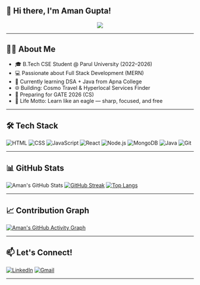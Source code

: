 ## 👋 Hi there, I'm Aman Gupta!

<p align="center">
  <img src="https://readme-typing-svg.herokuapp.com?font=Fira+Code&duration=3000&pause=1000&color=00FF94&center=true&vCenter=true&width=435&lines=Web+Developer+%F0%9F%92%BB;MERN+Stack+Learner+%F0%9F%92%A1;GATE+2026+CS+Aspirant+%F0%9F%93%96;DSA+%2B+Java+Explorer+%F0%9F%92%BB" />
</p>

---

## 🙋‍♂️ About Me

- 🎓 B.Tech CSE Student @ Parul University (2022–2026)
- 💻 Passionate about Full Stack Development (MERN)
- 🌱 Currently learning DSA + Java from Apna College
- 🌐 Building: Cosmo Travel & Hyperlocal Services Finder
- 🎯 Preparing for GATE 2026 (CS)
- 🦅 Life Motto: Learn like an eagle — sharp, focused, and free

---

## 🛠️ Tech Stack

![HTML](https://img.shields.io/badge/HTML5-e34c26?style=for-the-badge&logo=html5&logoColor=white)
![CSS](https://img.shields.io/badge/CSS3-1572B6?style=for-the-badge&logo=css3&logoColor=white)
![JavaScript](https://img.shields.io/badge/JavaScript-F7DF1E?style=for-the-badge&logo=javascript&logoColor=black)
![React](https://img.shields.io/badge/React-20232a?style=for-the-badge&logo=react&logoColor=61dafb)
![Node.js](https://img.shields.io/badge/Node.js-339933?style=for-the-badge&logo=nodedotjs&logoColor=white)
![MongoDB](https://img.shields.io/badge/MongoDB-4ea94b?style=for-the-badge&logo=mongodb&logoColor=white)
![Java](https://img.shields.io/badge/Java-ED8B00?style=for-the-badge&logo=java&logoColor=white)
![Git](https://img.shields.io/badge/Git-F05032?style=for-the-badge&logo=git&logoColor=white)

---

## 📊 GitHub Stats

![Aman's GitHub Stats](https://github-readme-stats.vercel.app/api?username=amangupta812&show_icons=true&theme=radical)
[![GitHub Streak](https://github-readme-streak-stats.herokuapp.com?user=amangupta812&theme=dark&hide_border=true)](https://git.io/streak-stats)
[![Top Langs](https://github-readme-stats.vercel.app/api/top-langs/?username=amangupta812&layout=compact&theme=radical)](https://github.com/anuraghazra/github-readme-stats)

---

## 📈 Contribution Graph

[![Aman's GitHub Activity Graph](https://github-readme-activity-graph.vercel.app/graph?username=amangupta812&theme=react-dark)](https://github.com/ashutosh00710/github-readme-activity-graph)

---

## 📫 Let's Connect!

[![LinkedIn](https://img.shields.io/badge/LinkedIn-blue?style=for-the-badge&logo=linkedin)](https://www.linkedin.com/in/amangupta812)
[![Gmail](https://img.shields.io/badge/Gmail-D14836?style=for-the-badge&logo=gmail&logoColor=white)](mailto:your-email@example.com)

---

<!--
✨ This README is crafted with passion and code by Aman Gupta ✨
-->
